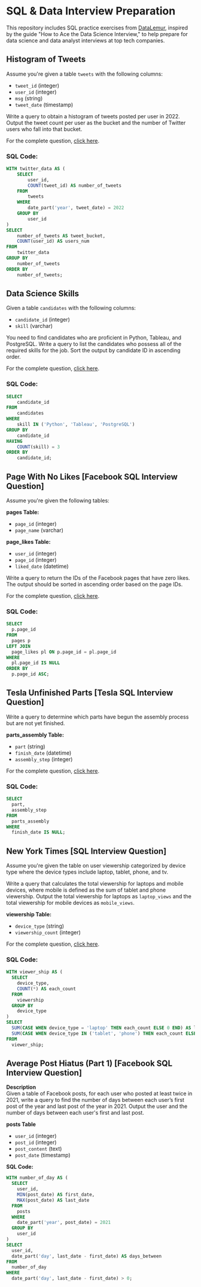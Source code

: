 # SQL & Data Interview Preparation

This repository includes SQL practice exercises from [DataLemur](https://datalemur.com/questions?category=SQL), inspired by the guide "How to Ace the Data Science Interview," to help prepare for data science and data analyst interviews at top tech companies.

## Histogram of Tweets

Assume you're given a table `tweets` with the following columns:
- `tweet_id` (integer)
- `user_id` (integer)
- `msg` (string)
- `tweet_date` (timestamp)

Write a query to obtain a histogram of tweets posted per user in 2022. Output the tweet count per user as the bucket and the number of Twitter users who fall into that bucket.

For the complete question, [click here](https://datalemur.com/questions/sql-histogram-tweets).

### SQL Code:
```sql
WITH twitter_data AS (
    SELECT 
        user_id, 
        COUNT(tweet_id) AS number_of_tweets
    FROM 
        tweets
    WHERE
        date_part('year', tweet_date) = 2022
    GROUP BY 
        user_id
)
SELECT 
    number_of_tweets AS tweet_bucket,
    COUNT(user_id) AS users_num
FROM 
    twitter_data
GROUP BY 
    number_of_tweets
ORDER BY 
    number_of_tweets;
```    

## Data Science Skills

Given a table `candidates` with the following columns:
- `candidate_id` (integer)
- `skill` (varchar)

You need to find candidates who are proficient in Python, Tableau, and PostgreSQL. Write a query to list the candidates who possess all of the required skills for the job. Sort the output by candidate ID in ascending order.

For the complete question, [click here](https://datalemur.com/questions/sql-histogram-tweets).

### SQL Code:
```sql
SELECT 
    candidate_id
FROM 
    candidates
WHERE 
    skill IN ('Python', 'Tableau', 'PostgreSQL')
GROUP BY 
    candidate_id
HAVING 
    COUNT(skill) = 3
ORDER BY 
    candidate_id; 
```

## Page With No Likes [Facebook SQL Interview Question]

Assume you're given the following tables:

**pages Table:**
- `page_id` (integer)
- `page_name` (varchar)

**page_likes Table:**
- `user_id` (integer)
- `page_id` (integer)
- `liked_date` (datetime)

Write a query to return the IDs of the Facebook pages that have zero likes. The output should be sorted in ascending order based on the page IDs.

For the complete question, [click here](https://datalemur.com/questions/sql-page-with-no-likes).


### SQL Code:
```sql
SELECT
  p.page_id
FROM
  pages p
LEFT JOIN
  page_likes pl ON p.page_id = pl.page_id
WHERE
  pl.page_id IS NULL
ORDER BY
  p.page_id ASC;
```


## Tesla Unfinished Parts [Tesla SQL Interview Question]

Write a query to determine which parts have begun the assembly process but are not yet finished.

**parts_assembly Table:**
- `part` (string)
- `finish_date` (datetime)
- `assembly_step` (integer)

For the complete question, [click here](https://datalemur.com/questions/tesla-unfinished-parts).

### SQL Code:
```sql
SELECT 
  part, 
  assembly_step
FROM 
  parts_assembly
WHERE 
  finish_date IS NULL;
```

## New York Times [SQL Interview Question]

Assume you're given the table on user viewership categorized by device type where the device types include laptop, tablet, phone, and tv.

Write a query that calculates the total viewership for laptops and mobile devices, where mobile is defined as the sum of tablet and phone viewership. Output the total viewership for laptops as `laptop_views` and the total viewership for mobile devices as `mobile_views`.

**viewership Table:**
- `device_type` (string)
- `viewership_count` (integer)

For the complete question, [click here](https://datalemur.com/questions/laptop-mobile-viewership).

### SQL Code:
```sql
WITH viewer_ship AS (
  SELECT 
    device_type,
    COUNT(*) AS each_count
  FROM 
    viewership
  GROUP BY 
    device_type
)
SELECT 
  SUM(CASE WHEN device_type = 'laptop' THEN each_count ELSE 0 END) AS laptop_views,
  SUM(CASE WHEN device_type IN ('tablet', 'phone') THEN each_count ELSE 0 END) AS mobile_views
FROM 
  viewer_ship;
```


## Average Post Hiatus (Part 1) [Facebook SQL Interview Question]

**Description**  
Given a table of Facebook posts, for each user who posted at least twice in 2021, write a query to find the number of days between each user’s first post of the year and last post of the year in 2021. Output the user and the number of days between each user's first and last post.

**posts Table**

- `user_id` (integer)
- `post_id` (integer)
- `post_content` (text)
- `post_date` (timestamp)

**SQL Code:**

```sql
WITH number_of_day AS (
  SELECT 
    user_id, 
    MIN(post_date) AS first_date, 
    MAX(post_date) AS last_date
  FROM 
    posts
  WHERE 
    date_part('year', post_date) = 2021
  GROUP BY 
    user_id
)
SELECT 
  user_id,
  date_part('day', last_date - first_date) AS days_between
FROM 
  number_of_day
WHERE 
  date_part('day', last_date - first_date) > 0;
```
